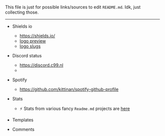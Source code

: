 This file is just for possible links/sources to edit `README.md`. Idk, just collecting those. 

--- 
* Shields io 
    - https://shields.io/
    - [logo preview](https://simpleicons.org/) 
    - [logo slugs](https://github.com/simple-icons/simple-icons/blob/develop/slugs.md)

* Discord status 
    - https://discord.c99.nl
    - [//]: # (<a href="https://discordapp.com/users/312204139751014400" target="_blank"> <img src="https://discord.c99.nl/widget/theme-1/312204139751014400.png"/></a>)
* Spotify 
    - https://github.com/kittinan/spotify-github-profile

* Stats
    - ⚡ Stats from various fancy `Readme.md` projects are [here](https://github.com/Aluerie/Aluerie/blob/main/STATS.md)

* Templates

* Comments

[//]: # (- 👀 I’m interested in ...)
[//]: # (- 🌱 I’m currently learning ...)
[//]: # (- 💞️ I’m looking to collaborate on ...)
[//]: # (- 🔭 I’m currently working on ...)
[//]: # (- 🤔 I’m looking for help with ...)
[//]: # ( - 💬 Ask me about ...)
[//]: # ( - 📫 How to reach me: ...)
